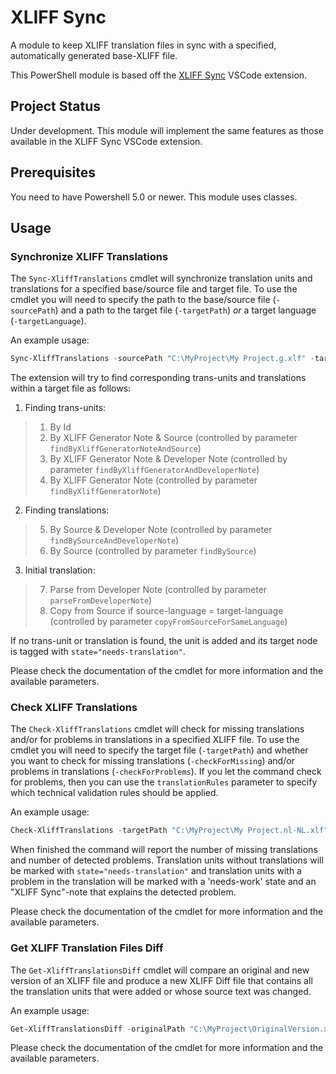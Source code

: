 # XLIFF Sync

A module to keep XLIFF translation files in sync with a specified, automatically generated base-XLIFF file.

This PowerShell module is based off the [XLIFF Sync](https://github.com/rvanbekkum/vsc-xliff-sync) VSCode extension.

## Project Status

Under development.
This module will implement the same features as those available in the XLIFF Sync VSCode extension.

## Prerequisites

You need to have Powershell 5.0 or newer. This module uses classes.

## Usage

### Synchronize XLIFF Translations

The `Sync-XliffTranslations` cmdlet will synchronize translation units and translations for a specified base/source file and target file.
To use the cmdlet you will need to specify the path to the base/source file (`-sourcePath`) and a path to the target file (`-targetPath`) _or_ a target language (`-targetLanguage`).

An example usage:

```powershell
Sync-XliffTranslations -sourcePath "C:\MyProject\My Project.g.xlf" -targetPath "C:\MyProject\My Project.nl-NL.xlf" -findByXliffGeneratorNoteAndSource -findByXliffGeneratorAndDeveloperNote -findByXliffGeneratorNote
```

The extension will try to find corresponding trans-units and translations within a target file as follows:

1. Finding trans-units:
> 1. By Id
> 2. By XLIFF Generator Note & Source (controlled by parameter `findByXliffGeneratorNoteAndSource`)
> 3. By XLIFF Generator Note & Developer Note (controlled by parameter `findByXliffGeneratorAndDeveloperNote`)
> 4. By XLIFF Generator Note (controlled by parameter `findByXliffGeneratorNote`)

2. Finding translations:
> 5. By Source & Developer Note (controlled by parameter `findBySourceAndDeveloperNote`)
> 6. By Source (controlled by parameter `findBySource`)

3. Initial translation:
> 7. Parse from Developer Note (controlled by parameter `parseFromDeveloperNote`)
> 8. Copy from Source if source-language = target-language (controlled by parameter `copyFromSourceForSameLanguage`)

If no trans-unit or translation is found, the unit is added and its target node is tagged with `state="needs-translation"`.

Please check the documentation of the cmdlet for more information and the available parameters.

### Check XLIFF Translations

The `Check-XliffTranslations` cmdlet will check for missing translations and/or for problems in translations in a specified XLIFF file.
To use the cmdlet you will need to specify the target file (`-targetPath`) and whether you want to check for missing translations (`-checkForMissing`) and/or problems in translations (`-checkForProblems`).
If you let the command check for problems, then you can use the `translationRules` parameter to specify which technical validation rules should be applied.

An example usage:

```powershell
Check-XliffTranslations -targetPath "C:\MyProject\My Project.nl-NL.xlf" -checkForMissing -Verbose
```

When finished the command will report the number of missing translations and number of detected problems.
Translation units without translations will be marked with `state="needs-translation"` and translation units with a problem in the translation will be marked with a 'needs-work' state and an "XLIFF Sync"-note that explains the detected problem.

Please check the documentation of the cmdlet for more information and the available parameters.

### Get XLIFF Translation Files Diff

The `Get-XliffTranslationsDiff` cmdlet will compare an original and new version of an XLIFF file and produce a new XLIFF Diff file that contains all the translation units that were added or whose source text was changed.

An example usage:

```powershell
Get-XliffTranslationsDiff -originalPath "C:\MyProject\OriginalVersion.xlf" -newPath "C:\MyProject\NewVersion.xlf" -diffPath "C:\MyProject\Diff.xlf" -reportProgress
```

Please check the documentation of the cmdlet for more information and the available parameters.

